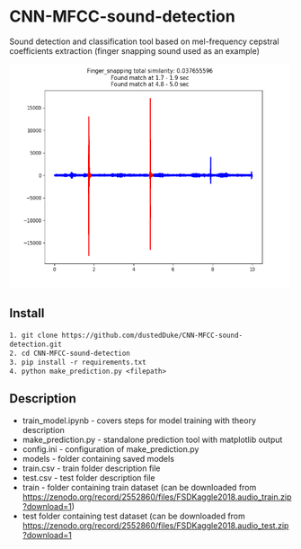 # CNN-MFCC-sound-detection
Sound detection and classification tool based on mel-frequency cepstral coefficients extraction
(finger snapping sound used as an example)

<img src="https://github.com/dustedduke/CNN-MFCC-sound-detection/blob/master/test/Figure_1.png"  width="500" height="400">

## Install
```shell
1. git clone https://github.com/dustedDuke/CNN-MFCC-sound-detection.git
2. cd CNN-MFCC-sound-detection
3. pip install -r requirements.txt
4. python make_prediction.py <filepath>
```

## Description
* train_model.ipynb - covers steps for model training with theory description
* make_prediction.py - standalone prediction tool with matplotlib output
* config.ini - configuration of make_prediction.py
* models - folder containing saved models
* train.csv - train folder description file
* test.csv - test folder description file
* train - folder containing train dataset 
(can be downloaded from https://zenodo.org/record/2552860/files/FSDKaggle2018.audio_train.zip?download=1)
* test folder containing test dataset 
(can be downloaded from https://zenodo.org/record/2552860/files/FSDKaggle2018.audio_test.zip?download=1
